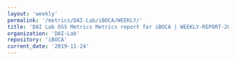 ```yaml
---
layout: 'weekly'
permalink: '/metrics/DAI-Lab/iBOCA/WEEKLY/'
title: 'DAI Lab OSS Metrics Metrics report for iBOCA | WEEKLY-REPORT-2019-11-24'
organization: 'DAI-Lab'
repository: 'iBOCA'
current_date: '2019-11-24'
---
```

